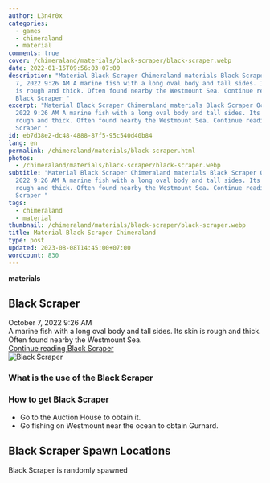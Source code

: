 ```yaml
---
author: L3n4r0x
categories:
  - games
  - chimeraland
  - material
comments: true
cover: /chimeraland/materials/black-scraper/black-scraper.webp
date: 2022-01-15T09:56:03+07:00
description: "Material Black Scraper Chimeraland materials Black Scraper October
  7, 2022 9:26 AM A marine fish with a long oval body and tall sides. Its skin
  is rough and thick. Often found nearby the Westmount Sea. Continue reading
  Black Scraper "
excerpt: "Material Black Scraper Chimeraland materials Black Scraper October 7,
  2022 9:26 AM A marine fish with a long oval body and tall sides. Its skin is
  rough and thick. Often found nearby the Westmount Sea. Continue reading Black
  Scraper "
id: eb7d38e2-dc48-4888-87f5-95c540d40b84
lang: en
permalink: /chimeraland/materials/black-scraper.html
photos:
  - /chimeraland/materials/black-scraper/black-scraper.webp
subtitle: "Material Black Scraper Chimeraland materials Black Scraper October 7,
  2022 9:26 AM A marine fish with a long oval body and tall sides. Its skin is
  rough and thick. Often found nearby the Westmount Sea. Continue reading Black
  Scraper "
tags:
  - chimeraland
  - material
thumbnail: /chimeraland/materials/black-scraper/black-scraper.webp
title: Material Black Scraper Chimeraland
type: post
updated: 2023-08-08T14:45:00+07:00
wordcount: 830
---
```


<link
  rel="stylesheet"
  href="https://rawcdn.githack.com/dimaslanjaka/Web-Manajemen/870a349/css/bootstrap-5-3-0-alpha3-wrapper.css"
/>
<section id="bootstrap-wrapper">
  <div data-bs-theme="dark">
    <div
      class="row g-0 border rounded overflow-hidden flex-md-row mb-4 shadow-sm position-relative bg-dark text-light"
    >
      <div class="col p-4 d-flex flex-column position-static">
        <strong class="d-inline-block mb-2 text-success">materials</strong>
        <h2 class="mb-0">Black Scraper</h2>
        <div class="mb-1 text-muted">October 7, 2022 9:26 AM</div>
        <div class="mb-2 border p-1">
          A marine fish with a long oval body and tall sides. Its skin is rough
          and thick. Often found nearby the Westmount Sea.
        </div>
        <a
          href="/chimeraland/materials/black-scraper.html"
          class="stretched-link d-none text-primary"
          >Continue reading Black Scraper</a
        >
      </div>
      <div class="col-auto d-none d-md-block d-lg-block">
        <img
          src="https://www.webmanajemen.com/chimeraland/materials/black-scraper/black-scraper.webp"
          alt="Black Scraper"
        />
      </div>
    </div>
    <div class="row">
      <div class="col-lg-6 col-12 mb-2">
        <div class="card">
          <div class="card-body">
            <h3 class="card-title">What is the use of the Black Scraper</h3>
            <div class="card-text"><ul></ul></div>
          </div>
        </div>
      </div>
      <div class="col-lg-6 col-12 mb-2">
        <div class="card">
          <div class="card-body">
            <h3 class="card-title">How to get Black Scraper</h3>
            <div class="card-text">
              <ul>
                <li>Go to the Auction House to obtain it.</li>
                <li>
                  Go fishing on Westmount near the ocean to obtain Gurnard.
                </li>
              </ul>
            </div>
          </div>
        </div>
      </div>
      <div class="col-12 mb-2">
        <h2>Black Scraper Spawn Locations</h2>
        <p>Black Scraper is randomly spawned</p>
      </div>
    </div>
  </div>
</section>